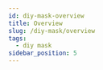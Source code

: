 ```yaml
---
id: diy-mask-overview
title: Overview
slug: /diy-mask/overview
tags:
  - diy mask
sidebar_position: 5
---
```


